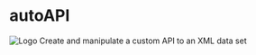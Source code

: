 # autoAPI
![Logo](http://adrianmoore.net/autoAPI/images/01TitleBar.png)
Create and manipulate a custom API to an XML data set

